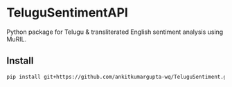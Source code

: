 
# TeluguSentimentAPI

Python package for Telugu & transliterated English sentiment analysis using MuRIL.

## Install

```bash
pip install git+https://github.com/ankitkumargupta-wq/TeluguSentiment.git